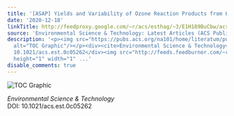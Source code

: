 ```yaml
---
title: '[ASAP] Yields and Variability of Ozone Reaction Products from Human Skin'
date: '2020-12-18'
linkTitle: http://feedproxy.google.com/~r/acs/esthag/~3/E1H189BuCbw/acs.est.0c05262
source: 'Environmental Science & Technology: Latest Articles (ACS Publications)'
description: '<p><img src="https://pubs.acs.org/na101/home/literatum/publisher/achs/journals/content/esthag/0/esthag.ahead-of-print/acs.est.0c05262/20201218/images/medium/es0c05262_0006.gif"
  alt="TOC Graphic"/></p><div><cite>Environmental Science & Technology</cite></div><div>DOI:
  10.1021/acs.est.0c05262</div><img src="http://feeds.feedburner.com/~r/acs/esthag/~4/E1H189BuCbw"
  height="1" width="1" ...'
disable_comments: true
---
```

<p><img src="https://pubs.acs.org/na101/home/literatum/publisher/achs/journals/content/esthag/0/esthag.ahead-of-print/acs.est.0c05262/20201218/images/medium/es0c05262_0006.gif" alt="TOC Graphic"/></p><div><cite>Environmental Science & Technology</cite></div><div>DOI: 10.1021/acs.est.0c05262</div><img src="http://feeds.feedburner.com/~r/acs/esthag/~4/E1H189BuCbw" height="1" width="1" ...